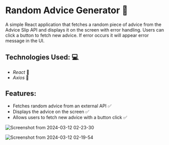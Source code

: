 # Random Advice Generator 📝

A simple React application that fetches a random piece of advice from the Advice Slip API and displays it on the screen with error handling. Users can click a button to fetch new advice. If error occurs it will appear error message in the UI.

## Technologies Used: 💻

- _React_ 📌
- _Axios_ 📌

## Features:

- Fetches random advice from an external API ✅
- Displays the advice on the screen ✅
- Allows users to fetch new advice with a button click ✅


![Screenshot from 2024-03-12 02-23-30](https://github.com/saklain33/Random-advice-generator/assets/109422430/55090178-a0cf-4db5-b066-afaae613890d)


![Screenshot from 2024-03-12 02-19-54](https://github.com/saklain33/Random-advice-generator/assets/109422430/89032836-3c2b-4705-8cb1-421e3910521e)
